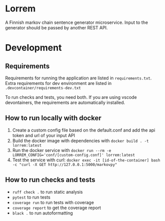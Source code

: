 # Lorrem

A Finnish markov chain sentence generator microservice. Input to the generator should be passed by another REST API.

# Development

## Requirements
Requirements for running the application are listed in `requirements.txt`.
Extra requirements for dev environment are listed in `.devcontainer/requirements-dev.txt`

To run checks and tests, you need both. If you are using vscode devontainers, the requirements are automatically installed. 

## How to run locally with docker

1. Create a custom config file based on the default.conf and add the api token and url of your input API
2. Build the docker image with dependencies with `docker build . -t lorrem:latest`
3. Run the docker service with `docker run --rm -e LORREM_CONFIG='conf/[custom-config.conf]' lorrem:latest`
4. Test the service with curl: `docker exec -it [id-of-the-container] bash -c "curl -X GET http://127.0.0.1:5000/markovpy"`

## How to run checks and tests

* `ruff check .` to run static analysis
* `pytest` to run tests
* `coverage run` to run tests with coverage
* `coverage report` to get the coverage report
* `black .` to run autoformatting
